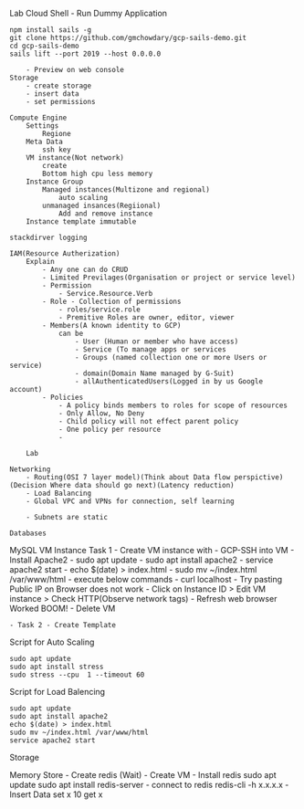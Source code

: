 Lab
	Cloud Shell
		- Run Dummy Application
```
npm install sails -g
git clone https://github.com/gmchowdary/gcp-sails-demo.git
cd gcp-sails-demo
sails lift --port 2019 --host 0.0.0.0
```

		- Preview on web console
	Storage
		- create storage
		- insert data
		- set permissions
	
	Compute Engine
		Settings
			Regione
		Meta Data
			ssh key
		VM instance(Not network)
			create
			Bottom high cpu less memory
		Instance Group
			Managed instances(Multizone and regional)
				auto scaling
			unmanaged insances(Regiional)
				Add and remove instance
		Instance template immutable

	stackdirver logging

	IAM(Resource Autherization)
		Explain
			- Any one can do CRUD
			- Limited Previlages(Organisation or project or service level)
			- Permission 
				- Service.Resource.Verb
			- Role - Collection of permissions
				- roles/service.role
				- Premitive Roles are owner, editor, viewer
			- Members(A known identity to GCP)
				can be
					- User (Human or member who have access)
					- Service (To manage apps or services
					- Groups (named collection one or more Users or service)
					- domain(Domain Name managed by G-Suit)
					- allAuthenticatedUsers(Logged in by us Google account)
			- Policies 
				- A policy binds members to roles for scope of resources
				- Only Allow, No Deny
				- Child policy will not effect parent policy
				- One policy per resource
				- 
				
		Lab

	Networking
		- Routing(OSI 7 layer model)(Think about Data flow perspictive)(Decision Where data should go next)(Latency reduction)
		- Load Balancing
		- Global VPC and VPNs for connection, self learning
		
		- Subnets are static
		
	Databases




MySQL
VM Instance
	Task 1 - Create VM instance with
		- GCP-SSH into VM
		- Install Apache2
			- sudo apt update
			- sudo apt install apache2
			- service apache2 start
			- echo $(date) > index.html
			- sudo mv ~/index.html /var/www/html
		- execute below commands
			- curl localhost
		- Try pasting Public IP on Browser does not work
		- Click on Instance ID > Edit VM instance > Check HTTP(Observe network tags)
		- Refresh web browser Worked BOOM!
		- Delete VM
	
	- Task 2 - Create Template

Script for Auto Scaling
```
sudo apt update
sudo apt install stress
sudo stress --cpu  1 --timeout 60
```

Script for Load Balencing
```
sudo apt update
sudo apt install apache2
echo $(date) > index.html
sudo mv ~/index.html /var/www/html
service apache2 start
```

Storage

Memory Store
	- Create redis (Wait)
	- Create VM
	- Install redis
		sudo apt update
		sudo apt install redis-server
	- connect to redis
		redis-cli -h x.x.x.x
	- Insert Data
		set x 10
		get x

